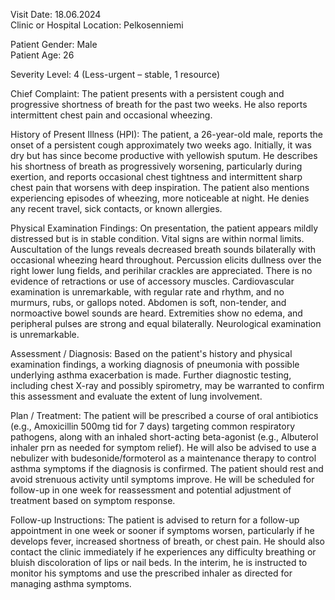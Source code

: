 Visit Date: 18.06.2024  
Clinic or Hospital Location: Pelkosenniemi  

Patient Gender: Male  
Patient Age: 26  

Severity Level: 4 (Less-urgent – stable, 1 resource)

Chief Complaint: The patient presents with a persistent cough and progressive shortness of breath for the past two weeks. He also reports intermittent chest pain and occasional wheezing.

History of Present Illness (HPI): The patient, a 26-year-old male, reports the onset of a persistent cough approximately two weeks ago. Initially, it was dry but has since become productive with yellowish sputum. He describes his shortness of breath as progressively worsening, particularly during exertion, and reports occasional chest tightness and intermittent sharp chest pain that worsens with deep inspiration. The patient also mentions experiencing episodes of wheezing, more noticeable at night. He denies any recent travel, sick contacts, or known allergies.

Physical Examination Findings: On presentation, the patient appears mildly distressed but is in stable condition. Vital signs are within normal limits. Auscultation of the lungs reveals decreased breath sounds bilaterally with occasional wheezing heard throughout. Percussion elicits dullness over the right lower lung fields, and perihilar crackles are appreciated. There is no evidence of retractions or use of accessory muscles. Cardiovascular examination is unremarkable, with regular rate and rhythm, and no murmurs, rubs, or gallops noted. Abdomen is soft, non-tender, and normoactive bowel sounds are heard. Extremities show no edema, and peripheral pulses are strong and equal bilaterally. Neurological examination is unremarkable.

Assessment / Diagnosis: Based on the patient's history and physical examination findings, a working diagnosis of pneumonia with possible underlying asthma exacerbation is made. Further diagnostic testing, including chest X-ray and possibly spirometry, may be warranted to confirm this assessment and evaluate the extent of lung involvement.

Plan / Treatment: The patient will be prescribed a course of oral antibiotics (e.g., Amoxicillin 500mg tid for 7 days) targeting common respiratory pathogens, along with an inhaled short-acting beta-agonist (e.g., Albuterol inhaler prn as needed for symptom relief). He will also be advised to use a nebulizer with budesonide/formoterol as a maintenance therapy to control asthma symptoms if the diagnosis is confirmed. The patient should rest and avoid strenuous activity until symptoms improve. He will be scheduled for follow-up in one week for reassessment and potential adjustment of treatment based on symptom response.

Follow-up Instructions: The patient is advised to return for a follow-up appointment in one week or sooner if symptoms worsen, particularly if he develops fever, increased shortness of breath, or chest pain. He should also contact the clinic immediately if he experiences any difficulty breathing or bluish discoloration of lips or nail beds. In the interim, he is instructed to monitor his symptoms and use the prescribed inhaler as directed for managing asthma symptoms.